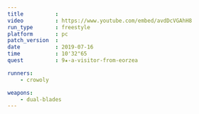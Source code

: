 ```yaml
---
title          :
video          : https://www.youtube.com/embed/avdDcVGAhH8
run_type       : freestyle
platform       : pc
patch_version  : 
date           : 2019-07-16
time           : 10'32"65
quest          : 9★-a-visitor-from-eorzea

runners:
    - crowoly

weapons:
    - dual-blades
---
```

